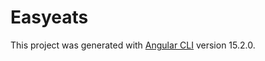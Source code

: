 # Easyeats

This project was generated with [Angular CLI](https://github.com/angular/angular-cli) version 15.2.0.

